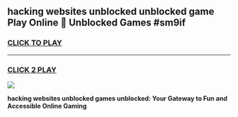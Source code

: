 
## hacking websites unblocked unblocked game Play Online 👋 Unblocked Games #sm9if
<h3>
<a href="https://premium.freeplayer.one?title=hacking_websites_unblocked&ref=21F">CLICK TO PLAY</a></h3>
<hr>

<h3>
<a href="https://premium.freeplayer.one?title=hacking_websites_unblocked&ref=21F">CLICK 2 PLAY</a>
  
</h3>

<a href="https://premium.freeplayer.one?title=hacking_websites_unblocked&ref=21F/"><img src="https://clearcache.store/games.png"></a>


**hacking websites unblocked games unblocked: Your Gateway to Fun and Accessible Online Gaming**
